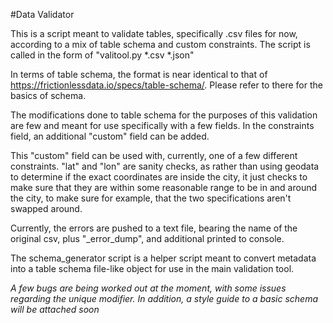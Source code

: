 #Data Validator

This is a script meant to validate tables, specifically .csv files for now, according to a mix of table schema and custom constraints. The script is called in the form of "valitool.py *.csv *.json"

In terms of table schema, the format is near identical to that of https://frictionlessdata.io/specs/table-schema/. Please refer to there for the basics of schema.

The modifications done to table schema for the purposes of this validation are few and meant for use specifically with a few fields. In the constraints field, an additional "custom" field can be added.

This "custom" field can be used with, currently, one of a few different constraints. "lat" and "lon" are sanity checks, as rather than using geodata to determine if the exact coordinates are inside the city, it just checks to make sure that they are within some reasonable range to be in and around the city, to make sure for example, that the two specifications aren't swapped around.

Currently, the errors are pushed to a text file, bearing the name of the original csv, plus "_error_dump", and additional printed to console.


The schema_generator script is a helper script meant to convert metadata into a table schema file-like object for use in the main validation tool.


*A few bugs are being worked out at the moment, with some issues regarding the unique modifier. In addition, a style guide to a basic schema will be attached soon*

